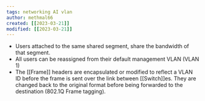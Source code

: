 ```yaml
---
tags: networking AI vlan 
author: methmal66
created: [[2023-03-21]]
modified: [[2023-03-21]]
---
```

- Users attached to the same shared segment, share the bandwidth of that segment.
- All users can be  reassigned from their default management VLAN (VLAN 1)
- The [[Frame]] headers are encapsulated or modified to reflect a VLAN ID before the frame is sent over the link between [[Switch]]es. They are changed back to the original format before being forwarded to the destination (802.1Q Frame tagging).
